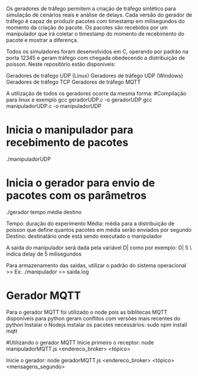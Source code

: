 Os geradores de tráfego permitem a criação de tráfego sintético para simulação de cenários reais e análise de delays. 
Cada versão do gerador de tráfego é capaz de produzir pacotes com timestamp em milisegundos do momento da criação do pacote. Os pacotes são recebidos por um manipulador que irá coletar o timestamp do momento de recebimento do pacote e mostrar a diferença.

Todos os simuladores foram desenvolvidos em C, operando por padrão na porta 12345 e geram tráfego com chegada obedecendo a distribuição de poisson.
Neste repositório estão disponíveis:

Geradores de tráfego UDP (Linux)
Geradores de tráfego UDP (Windows)
Geradores de tráfego TCP 
Geradores de tráfego MQTT

A utilização de todos os geradores ocorre da mesma forma:
#Compilação para linux e exemplo
gcc geradorUDP.c -o geradorUDP
gcc manipuladorUDP.c -o manipuladorUDP

# Inicia o manipulador para recebimento de pacotes
./manipuladorUDP 

# Inicia o gerador para envio de pacotes com os parâmetros
./gerador tempo média destino

Tempo: duração do experimento
Média: média para a distribuição de poisson que define quantos pacotes em média serão enviados por segundo
Destino: destinatário onde está sendo executado o manipulador

A saída do manipulador será dada pela variável D| <delay>
como por exemplo:
D| 5  \\ indica delay de 5 milisegundos

Para armazenamento das saídas, utilizar o padrão do sistema operacional >>
Ex:
./manipulador >> saida.log

# Gerador MQTT

Para o gerador MQTT foi utilizado o node pois as biblitecas MQTT disponíveis para python geram conflitos com versões mais recentes do python
Instalar o Nodejs
instalar os pacotes necessários: 
sudo npm install mqtt

#Utilizando o gerador MQTT
Inicie primeiro o receptor:
node manipuladorMQTT.js <endereco_broker> <tópico>

Inicie o gerador:
node geradorMQTT.js <endereco_broker> <tópico> <mensagens_segundo> <duracao>
